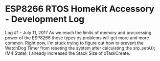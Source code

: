 # ESP8266 RTOS HomeKit Accessory - Development Log

Log #1 - July 11, 2017
As we reach the limits of memory and proccessing power of the ESP8266 these types os problems will get more and more common. Right now, I'm stuck trying to figure out how to prevent the WatchDog Timer from reseting the system after calculating the srp_setA(); (M4 State). I already increased the Stack Size of xTaskCreate. 
